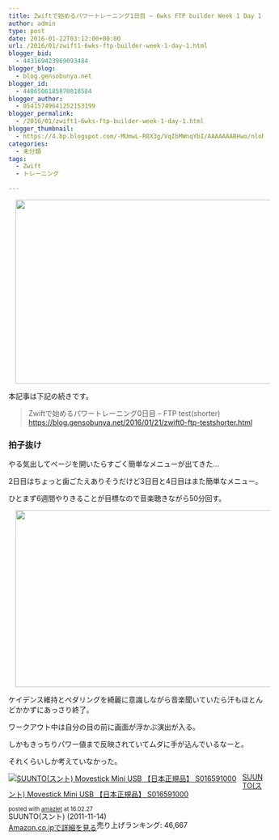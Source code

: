 ```yaml
---
title: Zwiftで始めるパワートレーニング1日目 – 6wks FTP builder Week 1 Day 1
author: admin
type: post
date: 2016-01-22T03:12:00+00:00
url: /2016/01/zwift1-6wks-ftp-builder-week-1-day-1.html
blogger_bid:
  - 443169423969093484
blogger_blog:
  - blog.gensobunya.net
blogger_id:
  - 4486506185870818584
blogger_author:
  - 05415749641252153199
blogger_permalink:
  - /2016/01/zwift1-6wks-ftp-builder-week-1-day-1.html
blogger_thumbnail:
  - https://4.bp.blogspot.com/-MUmwL-R8X3g/VqIbMWnqYbI/AAAAAAABHwo/nloN7-BrymU/s640/%25E3%2582%25AD%25E3%2583%25A3%25E3%2583%2597%25E3%2583%2581%25E3%2583%25A3.PNG
categories:
  - 未分類
tags:
  - Zwift
  - トレーニング

---
```

<div class="separator" style="clear: both; text-align: center;">
  <a href="http://4.bp.blogspot.com/-MUmwL-R8X3g/VqIbMWnqYbI/AAAAAAABHwo/nloN7-BrymU/s1600/%25E3%2582%25AD%25E3%2583%25A3%25E3%2583%2597%25E3%2583%2581%25E3%2583%25A3.PNG" imageanchor="1" style="margin-left: 1em; margin-right: 1em;"><img border="0" height="364" src="https://blog.gensobunya.net/wp-content/uploads/2016/01/E382ADE383A3E38397E38381E383A3.png" width="640" /></a>
</div>

本記事は下記の続きです。

<blockquote class="tr_bq">
  <p>
    Zwiftで始めるパワートレーニング0日目 &#8211; FTP test(shorter)<br /> <a href="https://blog.gensobunya.net/2016/01/21/zwift0-ftp-testshorter.html">https://blog.gensobunya.net/2016/01/21/zwift0-ftp-testshorter.html</a>
  </p>
</blockquote>



### 拍子抜け

やる気出してページを開いたらすごく簡単なメニューが出てきた…

2日目はちょっと歯ごたえありそうだけど3日目と4日目はまた簡単なメニュー。

ひとまず6週間やりきることが目標なので音楽聴きながら50分回す。

<div class="separator" style="clear: both; text-align: center;">
  <a href="http://4.bp.blogspot.com/-YBRQ9lLPzHw/VqIcOAxdCOI/AAAAAAABHw4/rGlP4PFqJwU/s1600/2016-01-22_2048172.jpg" imageanchor="1" style="margin-left: 1em; margin-right: 1em;"><img border="0" height="350" src="https://blog.gensobunya.net/wp-content/uploads/2016/01/2016-01-22_2048172.jpg" width="640" /></a>
</div>

ケイデンス維持とペダリングを綺麗に意識しながら音楽聞いていたら汗もほとんどかかずにあっさり終了。

ワークアウト中は自分の目の前に画面が浮かぶ演出が入る。

しかもきっちりパワー値まで反映されていてムダに手が込んでいるなーと。

それくらいしか考えていなかった。

<div class="amazlet-box" style="margin-bottom: 0px;">
  <div class="amazlet-image" style="float: left; margin: 0px 12px 1px 0px;">
    <a href="http://www.amazon.co.jp/exec/obidos/ASIN/B0050GL5GM/gensobunya-22/ref=nosim/" name="amazletlink" target="_blank"><img alt="SUUNTO(スント) Movestick Mini USB 【日本正規品】 S016591000" src="https://images-fe.ssl-images-amazon.com/images/I/41MImoh-wkL._SL160_.jpg" style="border: none;" /></a>
  </div>

  <div class="amazlet-info" style="line-height: 120%; margin-bottom: 10px;">
    <div class="amazlet-name" style="line-height: 120%; margin-bottom: 10px;">
<a href="http://www.amazon.co.jp/exec/obidos/ASIN/B0050GL5GM/gensobunya-22/ref=nosim/" name="amazletlink" target="_blank">SUUNTO(スント) Movestick Mini USB 【日本正規品】 S016591000</a></p>

<div class="amazlet-powered-date" style="font-size: 80%; line-height: 120%; margin-top: 5px;">
  posted with <a href="http://www.amazlet.com/" target="_blank" title="amazlet">amazlet</a> at 16.02.27
</div>


<div class="amazlet-detail">
SUUNTO(スント) (2011-11-14)<br /> 売り上げランキング: 46,667


<div class="amazlet-sub-info" style="float: left;">
<div class="amazlet-link" style="margin-top: 5px;">
  <a href="http://www.amazon.co.jp/exec/obidos/ASIN/B0050GL5GM/gensobunya-22/ref=nosim/" name="amazletlink" target="_blank">Amazon.co.jpで詳細を見る</a>
</div>

  </div>

  <div class="amazlet-footer" style="clear: left;">
  </div>
</div>

